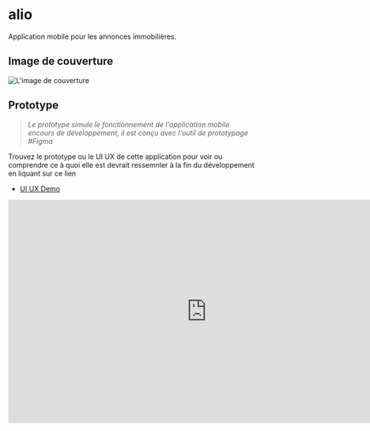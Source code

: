 # alio

Application mobile pour les annonces immobilières.

## Image de couverture

![L'image de couverture](assets/repo/cover.png)

## Prototype

> _Le prototype simule le fonctionnement de l'application mobile encours de développement, il est conçu avec l'outil de prototypage #Figma_

Trouvez le prototype ou le UI UX de cette application pour voir ou comprendre ce à quoi elle est devrait ressemnler à la fin du développement en liquant sur ce lien
- [UI UX Demo](https://www.figma.com/proto/JcFykARdNEPYBtitzR6cLv/ALIO?node-id=283%3A26&scaling=scale-down&page-id=0%3A1&starting-point-node-id=285%3A83)

<iframe style="border: 1px solid rgba(0, 0, 0, 0.1);" width="800" height="450" src="https://www.figma.com/embed?embed_host=share&url=https%3A%2F%2Fwww.figma.com%2Fproto%2FJcFykARdNEPYBtitzR6cLv%2FALIO%3Fnode-id%3D283%253A26%26scaling%3Dscale-down%26page-id%3D0%253A1%26starting-point-node-id%3D285%253A83" allowfullscreen></iframe>
